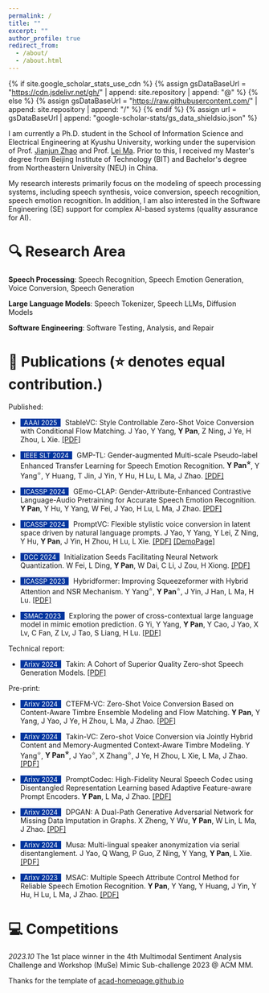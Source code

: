 ```yaml
---
permalink: /
title: ""
excerpt: ""
author_profile: true
redirect_from: 
  - /about/
  - /about.html
---
```


{% if site.google_scholar_stats_use_cdn %}
{% assign gsDataBaseUrl = "https://cdn.jsdelivr.net/gh/" | append: site.repository | append: "@" %}
{% else %}
{% assign gsDataBaseUrl = "https://raw.githubusercontent.com/" | append: site.repository | append: "/" %}
{% endif %}
{% assign url = gsDataBaseUrl | append: "google-scholar-stats/gs_data_shieldsio.json" %}

<span class='anchor' id='about-me'></span>

<!-- Yu Pan -->
I am currently a Ph.D. student in the School of Information Science and Electrical Engineering at Kyushu University, working under the supervision of Prof. [Jianjun Zhao](https://stap.ait.kyushu-u.ac.jp/~zhao/index.html) and Prof. [Lei Ma](https://www.malei.org/). Prior to this, I received my Master's degree from Beijing Institute of Technology (BIT) and Bachelor's degree from Northeastern University (NEU) in China.


My research interests primarily focus on the modeling of speech processing systems, including speech synthesis, voice conversion, speech recognition, speech emotion recognition. In addition, I am also interested in the Software Engineering (SE) support for complex AI-based systems (quality assurance for AI).


# 🔍 Research Area
**Speech Processing**: Speech Recognition, Speech Emotion Generation, Voice Conversion, Speech Generation

**Large Language Models**: Speech Tokenizer, Speech LLMs, Diffusion Models

**Software Engineering**: Software Testing, Analysis, and Repair



# 📝 Publications (⭐ denotes equal contribution.)

<!-- <div class='paper-box'><div class='paper-box-image'><div><div class="badge">CVPR 2016</div><img src='images/500x300.png' alt="sym" width="100%"></div></div>
<div class='paper-box-text' markdown="1">

[Deep Residual Learning for Image Recognition](https://openaccess.thecvf.com/content_cvpr_2016/papers/He_Deep_Residual_Learning_CVPR_2016_paper.pdf)

**Kaiming He**, Xiangyu Zhang, Shaoqing Ren, Jian Sun

[**Project**](https://scholar.google.com/citations?view_op=view_citation&hl=zh-CN&user=DhtAFkwAAAAJ&citation_for_view=DhtAFkwAAAAJ:ALROH1vI_8AC) <strong><span class='show_paper_citations' data='DhtAFkwAAAAJ:ALROH1vI_8AC'></span></strong>
- Lorem ipsum dolor sit amet, consectetur adipiscing elit. Vivamus ornare aliquet ipsum, ac tempus justo dapibus sit amet. 
</div>
</div> -->



Published:
- <span style="display:inline-block; background-color:#00369F; color:#fff; padding:0px 7px; margin-right:5px; font-size:13px;">AAAI 2025</span> StableVC: Style Controllable Zero-Shot Voice Conversion with Conditional Flow Matching. J Yao, Y Yang, **Y Pan**, Z Ning, J Ye, H Zhou, L Xie. [[PDF]](https://arxiv.org/abs/2412.04724)

- <span style="display:inline-block; background-color:#00369F; color:#fff; padding:0px 7px; margin-right:5px; font-size:13px;">IEEE SLT 2024</span> GMP-TL: Gender-augmented Multi-scale Pseudo-label Enhanced Transfer Learning for Speech Emotion Recognition. **Y Pan<sup>⭐</sup>**, Y Yang<sup>⭐</sup>, Y Huang, T Jin, J Yin, Y Hu, H Lu, L Ma, J Zhao. [[PDF]](https://arxiv.org/abs/2405.02151) 

- <span style="display:inline-block; background-color:#00369F; color:#fff; padding:0px 7px; margin-right:5px; font-size:13px;">ICASSP 2024</span> GEmo-CLAP: Gender-Attribute-Enhanced Contrastive Language-Audio Pretraining for Accurate Speech Emotion Recognition. **Y Pan**, Y Hu, Y Yang, W Fei, J Yao, H Lu, L Ma, J Zhao. [[PDF]](https://arxiv.org/pdf/2306.07848) 

- <span style="display:inline-block; background-color:#00369F; color:#fff; padding:0px 7px; margin-right:5px; font-size:13px;">ICASSP 2024</span> PromptVC: Flexible stylistic voice conversion in latent space driven by natural language prompts. J Yao, Y Yang, Y Lei, Z Ning, Y Hu, **Y Pan**, J Yin, H Zhou, H Lu, L Xie. [[PDF]](https://arxiv.org/pdf/2309.09262)  [[DemoPage]](https://yaoxunji.github.io/prompt_vc/)

- <span style="display:inline-block; background-color:#00369F; color:#fff; padding:0px 7px; margin-right:5px; font-size:13px;">DCC 2024</span> Initialization Seeds Facilitating Neural Network Quantization. W Fei, L Ding, **Y Pan**, W Dai, C Li, J Zou, H Xiong. [[PDF]](https://ieeexplore.ieee.org/abstract/document/10533810)

- <span style="display:inline-block; background-color:#00369F; color:#fff; padding:0px 7px; margin-right:5px; font-size:13px;">ICASSP 2023</span> Hybridformer: Improving Squeezeformer with Hybrid Attention and NSR Mechanism. Y Yang<sup>⭐</sup>, **Y Pan**<sup>⭐</sup>, J Yin, J Han, L Ma, H Lu. [[PDF]](https://ieeexplore.ieee.org/abstract/document/10096467)

- <span style="display:inline-block; background-color:#00369F; color:#fff; padding:0px 7px; margin-right:5px; font-size:13px;">SMAC 2023</span> Exploring the power of cross-contextual large language model in mimic emotion prediction. G Yi, Y Yang, **Y Pan**, Y Cao, J Yao, X Lv, C Fan, Z Lv, J Tao, S Liang, H Lu. [[PDF]](https://dl.acm.org/doi/10.1145/3606039.3613109) 



Technical report:
- <span style="display:inline-block; background-color:#00369F; color:#fff; padding:0px 7px; margin-right:5px; font-size:13px;">Arixv 2024</span> 
Takin: A Cohort of Superior Quality Zero-shot Speech Generation Models. [[PDF]](https://arxiv.org/pdf/2409.12139)


Pre-print:
- <span style="display:inline-block; background-color:#00369F; color:#fff; padding:0px 7px; margin-right:5px; font-size:13px;">Arixv 2024</span> CTEFM-VC: Zero-Shot Voice Conversion Based on Content-Aware Timbre Ensemble Modeling and Flow Matching. **Y Pan**, Y Yang, J Yao, J Ye, H Zhou, L Ma, J Zhao. [[PDF]](https://arxiv.org/pdf/2411.02026)

- <span style="display:inline-block; background-color:#00369F; color:#fff; padding:0px 7px; margin-right:5px; font-size:13px;">Arixv 2024</span> 
Takin-VC: Zero-shot Voice Conversion via Jointly Hybrid Content and Memory-Augmented Context-Aware Timbre Modeling. Y Yang<sup>⭐</sup>, **Y Pan<sup>⭐</sup>**, J Yao<sup>⭐</sup>, X Zhang<sup>⭐</sup>, J Ye, H Zhou, L Xie, L Ma, J Zhao. [[PDF]](https://arxiv.org/pdf/2410.01350)

- <span style="display:inline-block; background-color:#00369F; color:#fff; padding:0px 7px; margin-right:5px; font-size:13px;">Arixv 2024</span> 
PromptCodec: High-Fidelity Neural Speech Codec using Disentangled Representation Learning based Adaptive Feature-aware Prompt Encoders. **Y Pan**, L Ma, J Zhao. [[PDF]](https://arxiv.org/pdf/2404.02702)

- <span style="display:inline-block; background-color:#00369F; color:#fff; padding:0px 7px; margin-right:5px; font-size:13px;">Arixv 2024</span> 
DPGAN: A Dual-Path Generative Adversarial Network for Missing Data Imputation in Graphs. X Zheng, Y Wu, **Y Pan**, W Lin, L Ma, J Zhao. [[PDF]](https://arxiv.org/pdf/2404.17164)

- <span style="display:inline-block; background-color:#00369F; color:#fff; padding:0px 7px; margin-right:5px; font-size:13px;">Arixv 2024</span> 
Musa: Multi-lingual speaker anonymization via serial disentanglement. J Yao, Q Wang, P Guo, Z Ning, Y Yang, **Y Pan**, L Xie. [[PDF]](https://arxiv.org/pdf/2407.11629)

- <span style="display:inline-block; background-color:#00369F; color:#fff; padding:0px 7px; margin-right:5px; font-size:13px;">Arixv 2023</span> 
MSAC: Multiple Speech Attribute Control Method for Reliable Speech Emotion Recognition. **Y Pan**, Y Yang, Y Huang, J Yin, Y Hu, H Lu, L Ma, J Zhao. [[PDF]](https://arxiv.org/pdf/2308.04025)



<!--
# 💻 Internships
- *2022.12 - *, Everest Team - Ximalaya, China.
-->

# 💻 Competitions
*2023.10* The 1st place winner in the 4th Multimodal Sentiment Analysis Challenge and Workshop (MuSe) Mimic Sub-challenge 2023 @ ACM MM. 



Thanks for the template of [acad-homepage.github.io](https://github.com/RayeRen/acad-homepage.github.io)

<script type="text/javascript" id="clustrmaps" src="//clustrmaps.com/map_v2.js?d=m3bxB5AtfyzWsAE07t3xgXcTY-tytE-8I-82gax8q4Y&cl=ffffff&w=a"></script>
